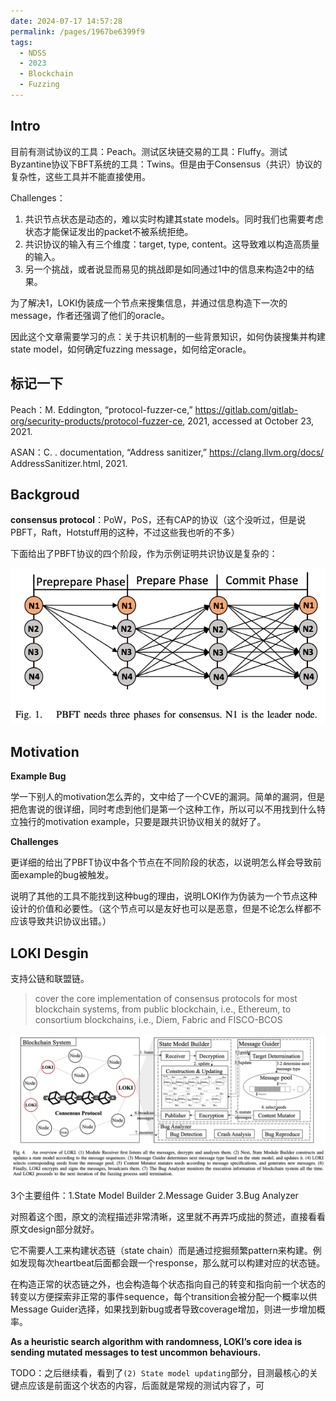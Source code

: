 ```yaml
---
date: 2024-07-17 14:57:28
permalink: /pages/1967be6399f9
tags: 
  - NDSS
  - 2023
  - Blockchain
  - Fuzzing
---
```


<Badge text="zotero有笔记"/>

## Intro

目前有测试协议的工具：Peach。测试区块链交易的工具：Fluffy。测试Byzantine协议下BFT系统的工具：Twins。但是由于Consensus（共识）协议的复杂性，这些工具并不能直接使用。

Challenges：

1. 共识节点状态是动态的，难以实时构建其state models。同时我们也需要考虑状态才能保证发出的packet不被系统拒绝。
2. 共识协议的输入有三个维度：target, type, content。这导致难以构造高质量的输入。
3. 另一个挑战，或者说显而易见的挑战即是如同通过1中的信息来构造2中的结果。

为了解决1，LOKI伪装成一个节点来搜集信息，并通过信息构造下一次的message，作者还强调了他们的oracle。

因此这个文章需要学习的点：关于共识机制的一些背景知识，如何伪装搜集并构建state model，如何确定fuzzing message，如何给定oracle。

## 标记一下

Peach：M. Eddington, “protocol-fuzzer-ce,” <https://gitlab.com/gitlab-org/security-products/protocol-fuzzer-ce>, 2021, accessed at October 23, 2021.

ASAN：C. . documentation, “Address sanitizer,” https://clang.llvm.org/docs/ AddressSanitizer.html, 2021.

## Backgroud

**consensus protocol**：PoW，PoS，还有CAP的协议（这个没听过，但是说PBFT，Raft，Hotstuff用的这种，不过这些我也听的不多）

下面给出了PBFT协议的四个阶段，作为示例证明共识协议是复杂的：

![PBFT](https://raw.githubusercontent.com/Yiteng-Peng/imgs-hosting/main/acbfbb93edf4.png)

## Motivation

**Example Bug**

学一下别人的motivation怎么弄的，文中给了一个CVE的漏洞。简单的漏洞，但是把危害说的很详细，同时考虑到他们是第一个这种工作，所以可以不用找到什么特立独行的motivation example，只要是跟共识协议相关的就好了。

**Challenges**

更详细的给出了PBFT协议中各个节点在不同阶段的状态，以说明怎么样会导致前面example的bug被触发。

说明了其他的工具不能找到这种bug的理由，说明LOKI作为伪装为一个节点这种设计的价值和必要性。（这个节点可以是友好也可以是恶意，但是不论怎么样都不应该导致共识协议出错。）

## LOKI Desgin

支持公链和联盟链。

> cover the core implementation of consensus protocols for most blockchain systems, from public blockchain, i.e., Ethereum, to consortium blockchains, i.e., Diem, Fabric and FISCO-BCOS

![overview](https://raw.githubusercontent.com/Yiteng-Peng/imgs-hosting/main/87aeedfb2eda.png)

3个主要组件：1.State Model Builder 2.Message Guider 3.Bug Analyzer

对照着这个图，原文的流程描述非常清晰，这里就不再弄巧成拙的赘述，直接看看原文design部分就好。

它不需要人工来构建状态链（state chain）而是通过挖掘频繁pattern来构建。例如发现每次heartbeat后面都会跟一个response，那么就可以构建对应的状态链。

在构造正常的状态链之外，也会构造每个状态指向自己的转变和指向前一个状态的转变以方便探索非正常的事件sequence，每个transition会被分配一个概率以供Message Guider选择，如果找到新bug或者导致coverage增加，则进一步增加概率。

**As a heuristic search algorithm with randomness, LOKI’s core idea is sending mutated messages to test uncommon behaviours.**

TODO：之后继续看，看到了`(2) State model updating`部分，目测最核心的关键点应该是前面这个状态的内容，后面就是常规的测试内容了，可
